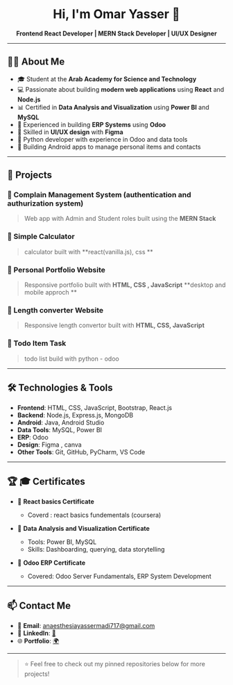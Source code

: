 <h1 align="center">Hi, I'm Omar Yasser 👋</h1>

<p align="center">
  <b>Frontend React Developer | MERN Stack Developer | UI/UX Designer</b>
</p>

---

## 👨‍💻 About Me

- 🎓 Student at the **Arab Academy for Science and Technology**
- 💻 Passionate about building **modern web applications** using **React** and **Node.js**
- 📊 Certified in **Data Analysis and Visualization** using **Power BI** and **MySQL**
- 🧩 Experienced in building **ERP Systems** using **Odoo**
- 🎨 Skilled in **UI/UX design** with **Figma**
- 🤖 Python developer with experience in Odoo and data tools
- 📱 Building Android apps to manage personal items and contacts

---

## 🚀 Projects

### 🔹 Complain Management System (authentication and authurization system)
> Web app with Admin and Student roles built using the **MERN Stack**

### 🔹 Simple Calculator
>  calculator built with **react(vanilla.js), css **

### 🔹 Personal Portfolio Website
> Responsive portfolio built with **HTML, CSS , JavaScript** **desktop and mobile approch **

### 🔹 Length converter Website 
> Responsive length convertor built with **HTML, CSS, JavaScript**

### 🔹 Todo Item Task 
> todo list build with python - odoo 

---

## 🛠️ Technologies & Tools

- **Frontend**: HTML, CSS, JavaScript, Bootstrap, React.js
- **Backend**: Node.js, Express.js, MongoDB
- **Android**: Java, Android Studio
- **Data Tools**: MySQL, Power BI
- **ERP**: Odoo
- **Design**: Figma , canva 
- **Other Tools**: Git, GitHub, PyCharm, VS Code

---


## 🏆 🎓 Certificates

- 📜 **React basics Certificate**
  - Coverd : react basics fundementals (coursera)

- 📜 **Data Analysis and Visualization Certificate**
  - Tools: Power BI, MySQL
  - Skills: Dashboarding, querying, data storytelling

- 📜 **Odoo ERP Certificate**
  - Covered: Odoo Server Fundamentals, ERP System Development

---


## 📫 Contact Me

- 📧 **Email**: anaesthesiayassermadi717@gmail.com  
- 💼 **LinkedIn**: [🔗](https://www.linkedin.com/in/omar-yasser)  
- 🌐 **Portfolio**: [🌍](https://my-portfolio-gamma-sepia-28.vercel.app/)


---

> ⭐️ Feel free to check out my pinned repositories below for more projects!
